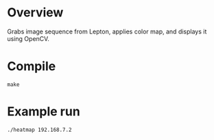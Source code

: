 # Overview

Grabs image sequence from Lepton, applies color map, and displays it using OpenCV.

# Compile

    make

# Example run

    ./heatmap 192.168.7.2

